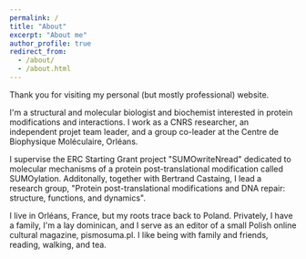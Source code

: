 ```yaml
---
permalink: /
title: "About"
excerpt: "About me"
author_profile: true
redirect_from: 
  - /about/
  - /about.html
---
```


Thank you for visiting my personal (but mostly professional) website.

I'm a structural and molecular biologist and biochemist interested in protein modifications and interactions. I work as a CNRS researcher, an independent projet team leader, and a group co-leader at the Centre de Biophysique Moléculaire, Orléans. 

I supervise the ERC Starting Grant project "SUMOwriteNread" dedicated to molecular mechanisms of a protein post-translational modification called SUMOylation. Additonally, together with Bertrand Castaing, I lead a research group, "Protein post-translational modifications and DNA repair: structure, functions, and dynamics". 

I live in Orléans, France, but my roots trace back to Poland. Privately, I have a family, I'm a lay dominican, and I serve as an editor of a small Polish online cultural magazine, pismosuma.pl. I like being with family and friends, reading, walking, and tea.

